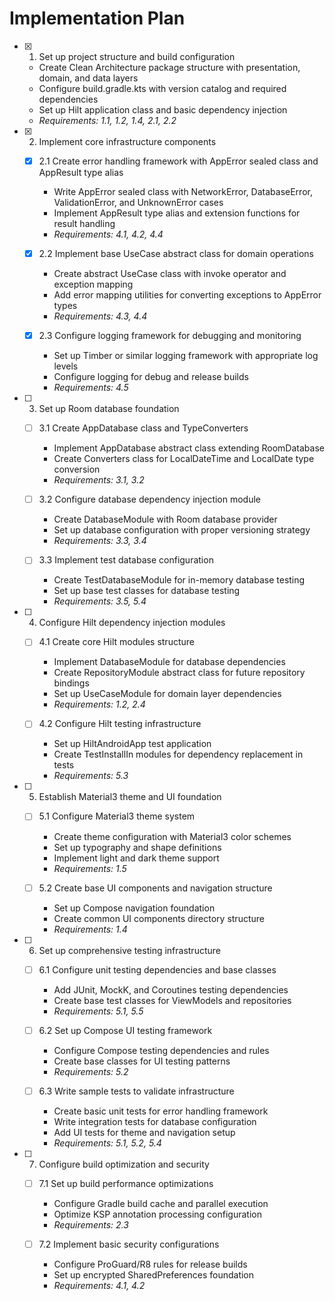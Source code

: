 # Implementation Plan

- [x] 1. Set up project structure and build configuration
  - Create Clean Architecture package structure with presentation, domain, and data layers
  - Configure build.gradle.kts with version catalog and required dependencies
  - Set up Hilt application class and basic dependency injection
  - _Requirements: 1.1, 1.2, 1.4, 2.1, 2.2_

- [x] 2. Implement core infrastructure components
  - [x] 2.1 Create error handling framework with AppError sealed class and AppResult type alias
    - Write AppError sealed class with NetworkError, DatabaseError, ValidationError, and UnknownError cases
    - Implement AppResult type alias and extension functions for result handling
    - _Requirements: 4.1, 4.2, 4.4_

  - [x] 2.2 Implement base UseCase abstract class for domain operations
    - Create abstract UseCase class with invoke operator and exception mapping
    - Add error mapping utilities for converting exceptions to AppError types
    - _Requirements: 4.3, 4.4_

  - [x] 2.3 Configure logging framework for debugging and monitoring
    - Set up Timber or similar logging framework with appropriate log levels
    - Configure logging for debug and release builds
    - _Requirements: 4.5_

- [ ] 3. Set up Room database foundation
  - [ ] 3.1 Create AppDatabase class and TypeConverters
    - Implement AppDatabase abstract class extending RoomDatabase
    - Create Converters class for LocalDateTime and LocalDate type conversion
    - _Requirements: 3.1, 3.2_

  - [ ] 3.2 Configure database dependency injection module
    - Create DatabaseModule with Room database provider
    - Set up database configuration with proper versioning strategy
    - _Requirements: 3.3, 3.4_

  - [ ] 3.3 Implement test database configuration
    - Create TestDatabaseModule for in-memory database testing
    - Set up base test classes for database testing
    - _Requirements: 3.5, 5.4_

- [ ] 4. Configure Hilt dependency injection modules
  - [ ] 4.1 Create core Hilt modules structure
    - Implement DatabaseModule for database dependencies
    - Create RepositoryModule abstract class for future repository bindings
    - Set up UseCaseModule for domain layer dependencies
    - _Requirements: 1.2, 2.4_

  - [ ] 4.2 Configure Hilt testing infrastructure
    - Set up HiltAndroidApp test application
    - Create TestInstallIn modules for dependency replacement in tests
    - _Requirements: 5.3_

- [ ] 5. Establish Material3 theme and UI foundation
  - [ ] 5.1 Configure Material3 theme system
    - Create theme configuration with Material3 color schemes
    - Set up typography and shape definitions
    - Implement light and dark theme support
    - _Requirements: 1.5_

  - [ ] 5.2 Create base UI components and navigation structure
    - Set up Compose navigation foundation
    - Create common UI components directory structure
    - _Requirements: 1.4_

- [ ] 6. Set up comprehensive testing infrastructure
  - [ ] 6.1 Configure unit testing dependencies and base classes
    - Add JUnit, MockK, and Coroutines testing dependencies
    - Create base test classes for ViewModels and repositories
    - _Requirements: 5.1, 5.5_

  - [ ] 6.2 Set up Compose UI testing framework
    - Configure Compose testing dependencies and rules
    - Create base classes for UI testing patterns
    - _Requirements: 5.2_

  - [ ] 6.3 Write sample tests to validate infrastructure
    - Create basic unit tests for error handling framework
    - Write integration tests for database configuration
    - Add UI tests for theme and navigation setup
    - _Requirements: 5.1, 5.2, 5.4_

- [ ] 7. Configure build optimization and security
  - [ ] 7.1 Set up build performance optimizations
    - Configure Gradle build cache and parallel execution
    - Optimize KSP annotation processing configuration
    - _Requirements: 2.3_

  - [ ] 7.2 Implement basic security configurations
    - Configure ProGuard/R8 rules for release builds
    - Set up encrypted SharedPreferences foundation
    - _Requirements: 4.1, 4.2_